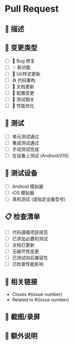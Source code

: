 # Pull Request

## 📝 描述
<!-- 简要描述此 PR 的目的和变更内容 -->

## 🔄 变更类型
<!-- 请选择适用的选项 -->
- [ ] 🐛 Bug 修复
- [ ] ✨ 新功能
- [ ] 💄 UI/样式更新
- [ ] ♻️ 代码重构
- [ ] 📝 文档更新
- [ ] 🔧 配置变更
- [ ] 🧪 测试相关
- [ ] 🚀 性能优化

## 🧪 测试
<!-- 描述已进行的测试 -->
- [ ] 单元测试通过
- [ ] 集成测试通过
- [ ] 手动测试完成
- [ ] 在设备上测试 (Android/iOS)

## 📱 测试设备
<!-- 如果适用，列出测试设备 -->
- [ ] Android 模拟器
- [ ] iOS 模拟器
- [ ] 真机测试 (请指定设备型号)

## 📋 检查清单
- [ ] 代码遵循项目规范
- [ ] 已添加必要的测试
- [ ] 文档已更新
- [ ] 无破坏性变更
- [ ] 已测试向后兼容性
- [ ] 已检查性能影响

## 🔗 相关链接
<!-- 相关的 Issue、文档或其他 PR -->
- Closes #(issue number)
- Related to #(issue number)

## 📸 截图/录屏
<!-- 如果有 UI 变更，请提供截图或录屏 -->

## 📝 额外说明
<!-- 任何需要审查者注意的额外信息 -->